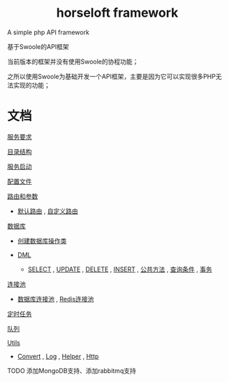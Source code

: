 # <center>horseloft framework</center>

A simple php API framework

基于Swoole的API框架

当前版本的框架并没有使用Swoole的协程功能；

之所以使用Swoole为基础开发一个API框架，主要是因为它可以实现很多PHP无法实现的功能；

# 文档

[服务要求](https://github.com/horseloft/horseloft-php/wiki/%E6%9C%8D%E5%8A%A1%E8%A6%81%E6%B1%82)

[目录结构](https://github.com/horseloft/horseloft-php/wiki/%E7%9B%AE%E5%BD%95%E7%BB%93%E6%9E%84)

[服务启动](https://github.com/horseloft/horseloft-php/wiki/%E6%9C%8D%E5%8A%A1%E5%90%AF%E5%8A%A8)

[配置文件](https://github.com/horseloft/horseloft-php/wiki/%E9%85%8D%E7%BD%AE%E6%96%87%E4%BB%B6)

[路由和参数](https://github.com/horseloft/horseloft-php/wiki/%E8%B7%AF%E7%94%B1%E5%92%8C%E5%8F%82%E6%95%B0)

- [默认路由](https://github.com/horseloft/horseloft-php/wiki/%E8%B7%AF%E7%94%B1%E5%92%8C%E5%8F%82%E6%95%B0#%E9%BB%98%E8%AE%A4%E8%B7%AF%E7%94%B1) ,
  [自定义路由](https://github.com/horseloft/horseloft-php/wiki/%E8%B7%AF%E7%94%B1%E5%92%8C%E5%8F%82%E6%95%B0#%E8%87%AA%E5%AE%9A%E4%B9%89%E8%B7%AF%E7%94%B1)

[数据库](https://github.com/horseloft/horseloft-php/wiki/%E6%95%B0%E6%8D%AE%E5%BA%93)

- [创建数据库操作类](https://github.com/horseloft/horseloft-php/wiki/%E6%95%B0%E6%8D%AE%E5%BA%93#%E5%88%9B%E5%BB%BA%E6%95%B0%E6%8D%AE%E5%BA%93%E7%B1%BB)

- [DML](https://github.com/horseloft/horseloft-php/wiki/%E6%95%B0%E6%8D%AE%E5%BA%93#dml)

    - [SELECT](https://github.com/horseloft/horseloft-php/wiki/%E6%95%B0%E6%8D%AE%E5%BA%93#select) ,
      [UPDATE](https://github.com/horseloft/horseloft-php/wiki/%E6%95%B0%E6%8D%AE%E5%BA%93#update) ,
      [DELETE](https://github.com/horseloft/horseloft-php/wiki/%E6%95%B0%E6%8D%AE%E5%BA%93#delete) ,
      [INSERT](https://github.com/horseloft/horseloft-php/wiki/%E6%95%B0%E6%8D%AE%E5%BA%93#insert) ,
      [公共方法](https://github.com/horseloft/horseloft-php/wiki/%E6%95%B0%E6%8D%AE%E5%BA%93#%E5%85%AC%E7%94%A8%E6%96%B9%E6%B3%95) ,
      [查询条件](https://github.com/horseloft/horseloft-php/wiki/%E6%95%B0%E6%8D%AE%E5%BA%93#%E6%9F%A5%E8%AF%A2%E6%9D%A1%E4%BB%B6) ,
      [事务](https://github.com/horseloft/horseloft-php/wiki/%E6%95%B0%E6%8D%AE%E5%BA%93#%E4%BA%8B%E5%8A%A1)
      
[连接池](https://github.com/horseloft/horseloft-php/wiki/%E8%BF%9E%E6%8E%A5%E6%B1%A0)

- [数据库连接池](https://github.com/horseloft/horseloft-php/wiki/%E8%BF%9E%E6%8E%A5%E6%B1%A0#%E6%95%B0%E6%8D%AE%E5%BA%93%E8%BF%9E%E6%8E%A5%E6%B1%A0) , 
  [Redis连接池](https://github.com/horseloft/horseloft-php/wiki/%E8%BF%9E%E6%8E%A5%E6%B1%A0#redis%E8%BF%9E%E6%8E%A5%E6%B1%A0)

[定时任务](https://github.com/horseloft/horseloft-php/wiki/%E5%AE%9A%E6%97%B6%E4%BB%BB%E5%8A%A1)

[队列](https://github.com/horseloft/horseloft-php/wiki/%E9%98%9F%E5%88%97)

[Utils](https://github.com/horseloft/horseloft-php/wiki/Utils)

- [Convert](https://github.com/horseloft/horseloft-php/wiki/Utils#convert) ,
  [Log](https://github.com/horseloft/horseloft-php/wiki/Utils#log) ,
  [Helper](https://github.com/horseloft/horseloft-php/wiki/Helper) ,
  [Http](https://github.com/horseloft/horseloft-php/wiki/Http)


TODO
  添加MongoDB支持、添加rabbitmq支持

